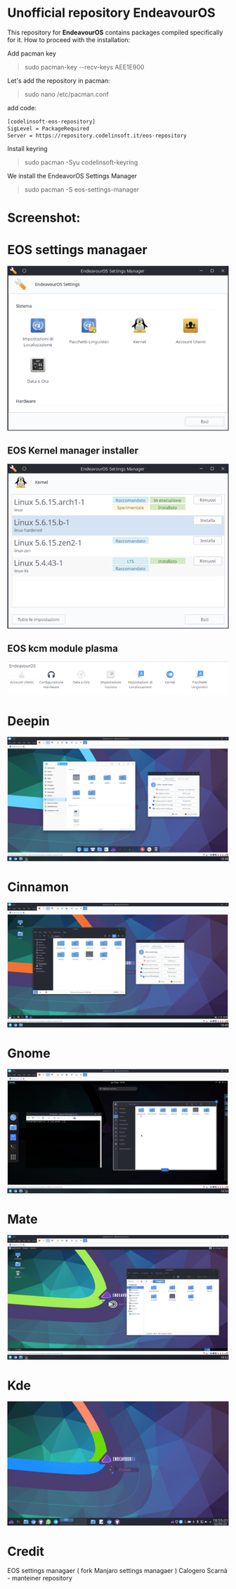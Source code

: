 # Unofficial repository EndeavourOS

This repository for **EndeavourOS** contains packages compiled specifically for it. How to proceed with the installation:

Add pacman key
> sudo pacman-key --recv-keys AEE1E900

Let's add the repository in pacman:

> sudo nano /etc/pacman.conf

add code:

```
[codelinsoft-eos-repository] 
SigLevel = PackageRequired
Server = https://repository.codelinsoft.it/eos-repository
```
Install keyring
> sudo pacman -Syu codelinsoft-keyring

We install the EndeavorOS Settings Manager

>sudo pacman -S eos-settings-manager

# Screenshot:

# EOS settings managaer
![eos_settings_manager](/screenshot_theme/eos_settings_manager_new.png)
## EOS Kernel manager installer
![eos_settings_manager1](/screenshot_theme/eos_settings_manager_kernel.png)
## EOS kcm module plasma
![eos_settings_manager](/screenshot_theme/eos_settings_manager_plasma.png)

# Deepin 
![deepin_theme](/screenshot_theme/deepin_theme.png)

# Cinnamon 
![cinnamon_theme](/screenshot_theme/cinnamon_theme.png)

# Gnome 
![gnome_theme](/screenshot_theme/gnome_theme.png)

# Mate
![mate_theme](/screenshot_theme/mate_theme.png)

# Kde
![kde_theme](/screenshot_theme/kde_theme.png)

# Credit
EOS settings managaer ( fork Manjaro settings managaer )
Calogero Scarnà - manteiner repository
